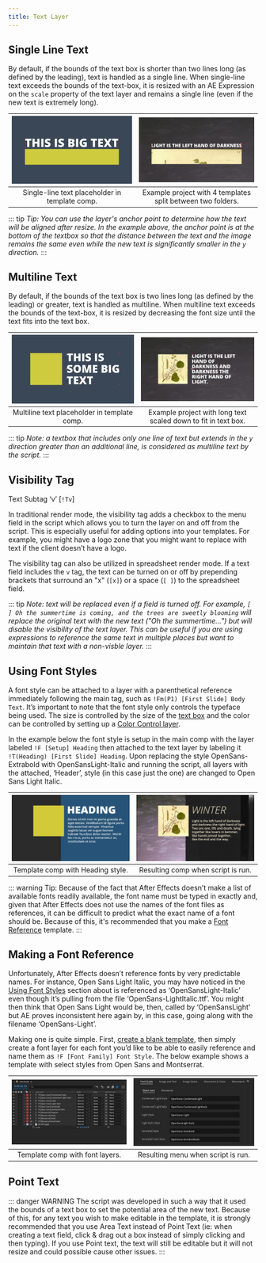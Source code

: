 ```yaml
---
title: Text Layer
---
```

## Single Line Text

By default, if the bounds of the text box is shorter than two lines long (as defined by the leading), text is handled as a single line. When single-line text exceeds the bounds of the text-box, it is resized with an AE Expression on the `scale` property of the text layer and remains a single line (even if the new text is extremely long).

![](../../images/t_single.jpg)  |  ![](../../images/t_single_demo.jpg) 
:-------------------------:|:-------------------------:
Single-line text placeholder in template comp. | Example project with 4 templates split between two folders.

::: tip
_Tip: You can use the layer's anchor point to determine how the text will be aligned after resize. In the example above, the anchor point is at the bottom of the textbox so that the distance between the text and the image remains the same even while the new text is significantly smaller in the `y` direction._
:::

## Multiline Text

By default, if the bounds of the text box is two lines long (as defined by the leading) or greater, text is handled as multiline. When multiline text exceeds the bounds of the text-box, it is resized by decreasing the font size until the text fits into the text box.

![](../../images/Tm.jpg)  |  ![](../../images/Tm_demo.jpg) 
:-------------------------:|:-------------------------:
Multiline text placeholder in template comp. | Example project with long text scaled down to fit in text box.

::: tip
_Note: a textbox that includes only one line of text but extends in the `y` direction greater than an additional line, is considered as multiline text by the script._
:::

## Visibility Tag

Text Subtag ‘v’ [`!Tv`]

In traditional render mode, the visibility tag adds a checkbox to the menu field in the script which allows you to turn the layer on and off from the script. This is especially useful for adding options into your templates. For example, you might have a logo zone that you might want to replace with text if the client doesn’t have a logo.

The visibility tag can also be utilized in spreadsheet render mode. If a text field includes the `v` tag, the text can be turned on or off by prepending brackets that surround an "x" (`[x]`) or a space (`[ ]`) to the spreadsheet field.

::: tip
_Note: text will be replaced even if a field is turned off. For example, `[ ] Oh the summertime is coming, and the trees are sweetly blooming` will replace the original text with the new text ("Oh the summertime…") but will disable the visibility of the text layer. This can be useful if you are using expressions to reference the same text in multiple places but want to maintain that text with a non-visble layer._
:::

## Using Font Styles

A font style can be attached to a layer with a parenthetical reference immediately following the main tag, such as `!Fm(P1) [First Slide] Body Text`. It’s important to note that the font style only controls the typeface being used. The size is controlled by the size of the [text box](#point-text) and the color can be controlled by setting up a [Color Control layer](../#color-control-layer).

In the example below the font style is setup in the main comp with the layer labeled `!F [Setup] Heading` then attached to the text layer by labeling it `!T(Heading) [First Slide] Heading`. Upon replacing the style OpenSans-Extrabold with OpenSansLight-Italic and running the script, all layers with the attached, ‘Header’, style (in this case just the one) are changed to Open Sans Light Italic.

![](../../images/ufs_original.jpg)  |  ![](../../images/ufs_output.jpg) 
:-------------------------:|:-------------------------:
Template comp with Heading style. | Resulting comp when script is run.

::: warning
Tip: Because of the fact that After Effects doesn’t make a list of available fonts readily available, the font name must be typed in exactly and, given that After Effects does not use the names of the font files as references, it can be difficult to predict what the exact name of a font should be. Because of this, it's recommended that you make a [Font Reference](#making-a-font-reference) template.
:::

## Making a Font Reference

Unfortunately, After Effects doesn’t reference fonts by very predictable names. For instance, Open Sans Light Italic, you may have noticed in the [Using Font Styles](#using-font-styles) section about is referenced as ‘OpenSansLight-Italic’ even though it’s pulling from the file ‘OpenSans-LightItalic.ttf’. You might then think that Open Sans Light would be, then, called by ‘OpenSansLight’ but AE proves inconsistent here again by, in this case, going along with the filename ‘OpenSans-Light’.

Making one is quite simple. First, [create a blank template](../#project-setup), then simply create a font layer for each font you’d like to be able to easily reference and name them as `!F [Font Family] Font Style`. The below example shows a template with select styles from Open Sans and Montserrat.

![](../../images/font-reference-layers.jpg)  |  ![](../../images/font-reference.jpg) 
:-------------------------:|:-------------------------:
Template comp with font layers. | Resulting menu when script is run.

## Point Text

::: danger WARNING
The script was developed in such a way that it used the bounds of a text box to set the potential area of the new text. Because of this, for any text you wish to make editable in the template, it is strongly recommended that you use Area Text instead of Point Text (ie: when creating a text field, click & drag out a box instead of simply clicking and then typing). If you use Point text, the text will still be editable but it will not resize and could possible cause other issues.
:::